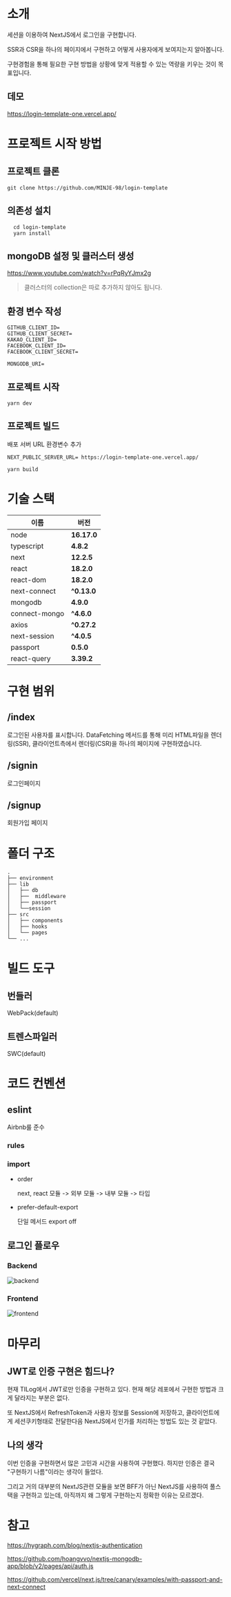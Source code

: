 # 소개

세션을 이용하여 NextJS에서 로그인을 구현합니다.

SSR과 CSR을 하나의 페이지에서 구현하고 어떻게 사용자에게 보여지는지 알아봅니다.

구현경험을 통해 필요한 구현 방법을 상황에 맞게 적용할 수 있는 역량을 키우는 것이 목표입니다.

## 데모

https://login-template-one.vercel.app/

# 프로젝트 시작 방법

## 프로젝트 클론

```
git clone https://github.com/MINJE-98/login-template
```

## 의존성 설치

```
  cd login-template
  yarn install
```

## mongoDB 설정 및 클러스터 생성

https://www.youtube.com/watch?v=rPqRyYJmx2g

> 클러스터의 collection은 따로 추가하지 않아도 됩니다.

## 환경 변수 작성

```
GITHUB_CLIENT_ID=
GITHUB_CLIENT_SECRET=
KAKAO_CLIENT_ID=
FACEBOOK_CLIENT_ID=
FACEBOOK_CLIENT_SECRET=

MONGODB_URI=
```

## 프로젝트 시작

```
yarn dev
```

## 프로젝트 빌드

배포 서버 URL 환경변수 추가

```
NEXT_PUBLIC_SERVER_URL= https://login-template-one.vercel.app/
```

```
yarn build
```

# 기술 스택

| 이름          | 버전        |
| ------------- | ----------- |
| node          | **16.17.0** |
| typescript    | **4.8.2**   |
| next          | **12.2.5**  |
| react         | **18.2.0**  |
| react-dom     | **18.2.0**  |
| next-connect  | **^0.13.0** |
| mongodb       | **4.9.0**   |
| connect-mongo | **^4.6.0**  |
| axios         | **^0.27.2** |
| next-session  | **^4.0.5**  |
| passport      | **0.5.0**   |
| react-query   | **3.39.2**  |

# 구현 범위

## /index

로그인된 사용자를 표시합니다.
DataFetching 메서드를 통해 미리 HTML파일을 렌더링(SSR), 클라이언트측에서 렌더링(CSR)을 하나의 페이지에 구현하였습니다.

## /signin

로그인페이지

## /signup

회원가입 페이지

# 폴더 구조

```
.
├── environment
├── lib
│   ├── db
│   ├──  middleware
│   ├── passport
│   └──session
├── src
│   ├── components
│   ├── hooks
│   └── pages
└── ...
```

# 빌드 도구

## 번들러

WebPack(default)

<!-- 만약 추가 설정이나, 다른 번들러를 사용했다면 추가적으로 작성하자. -->

## 트렌스파일러

SWC(default)

<!-- 만약 추가 설정이나, 다른 트랜스파일러를 사용했다면 추가적으로 작성하자. -->

# 코드 컨벤션

<!-- github, 패키지 관리, 컴포넌트 관리, 네이밍 컨벤션, Typescript 작성해야합니다! -->

## eslint

Airbnb룰 준수

### rules

<!-- 추가된 룰이 있다면 반드시 작성 -->

### import

- order

  next, react 모듈 -> 외부 모듈 -> 내부 모듈 -> 타입

- prefer-default-export

  단일 메서드 export off

## 로그인 플로우

### Backend

![backend](https://login-template-one.vercel.app/_next/image?url=%2F_next%2Fstatic%2Fmedia%2Floginflow1.0893af26.png&w=1200&q=75)

### Frontend

![frontend](https://login-template-one.vercel.app/_next/image?url=%2F_next%2Fstatic%2Fmedia%2Floginflow2.661351cf.png&w=1080&q=75)

# 마무리

## JWT로 인증 구현은 힘드나?

현재 TILog에서 JWT로만 인증을 구현하고 있다. 현재 해당 레포에서 구현한 방법과 크게 달라지는 부분은 없다.

또 NextJS에서 RefreshToken과 사용자 정보를 Session에 저장하고, 클라이언트에게 세션쿠키형태로 전달한다음 NextJS에서 인가를 처리하는 방법도 있는 것 같았다.

## 나의 생각

이번 인증을 구현하면서 많은 고민과 시간을 사용하여 구현했다. 하지만 인증은 결국 "구현하기 나름"이라는 생각이 들었다.

그리고 거의 대부분의 NextJS관련 모듈을 보면 BFF가 아닌 NextJS를 사용하여 풀스택을 구현하고 있는데, 아직까지 왜 그렇게 구현하는지 정확한 이유는 모르겠다.

# 참고

https://hygraph.com/blog/nextjs-authentication

https://github.com/hoangvvo/nextjs-mongodb-app/blob/v2/pages/api/auth.js

https://github.com/vercel/next.js/tree/canary/examples/with-passport-and-next-connect
